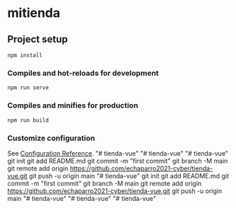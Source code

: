 # mitienda

## Project setup
```
npm install
```

### Compiles and hot-reloads for development
```
npm run serve
```

### Compiles and minifies for production
```
npm run build
```

### Customize configuration
See [Configuration Reference](https://cli.vuejs.org/config/).
"# tienda-vue" 
"# tienda-vue" 
"# tienda-vue"  git init git add README.md git commit -m "first commit" git branch -M main git remote add origin https://github.com/echaparro2021-cyber/tienda-vue.git git push -u origin main
"# tienda-vue"  git init git add README.md git commit -m "first commit" git branch -M main git remote add origin https://github.com/echaparro2021-cyber/tienda-vue.git git push -u origin main
"# tienda-vue" 
"# tienda-vue" 
"# tienda-vue" 
